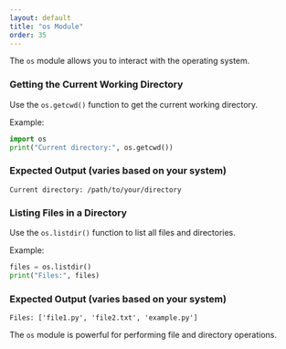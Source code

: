 ```yaml
---
layout: default
title: "os Module"
order: 35
---
```


The `os` module allows you to interact with the operating system.

### Getting the Current Working Directory

Use the `os.getcwd()` function to get the current working directory.

Example:

```python
import os
print("Current directory:", os.getcwd())
```

### Expected Output (varies based on your system)

```plaintext
Current directory: /path/to/your/directory
```

### Listing Files in a Directory

Use the `os.listdir()` function to list all files and directories.

Example:

```python
files = os.listdir()
print("Files:", files)
```

### Expected Output (varies based on your system)

```plaintext
Files: ['file1.py', 'file2.txt', 'example.py']
```

The `os` module is powerful for performing file and directory operations.